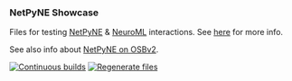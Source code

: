 ### NetPyNE Showcase

Files for testing [NetPyNE](https://netpyne.org) & [NeuroML](https://docs.neuroml.org) interactions. See [here](https://docs.neuroml.org/Userdocs/Software/Tools/NetPyNE.html#userdocs-netpyne) for more info. 

See also info about [NetPyNE on OSBv2](https://docs.opensourcebrain.org/OSBv2/NetPyNE.html#osbv2-applications-netpyne).

[![Continuous builds](https://github.com/OpenSourceBrain/NetPyNEShowcase/actions/workflows/omv-ci.yml/badge.svg)](https://github.com/OpenSourceBrain/NetPyNEShowcase/actions/workflows/omv-ci.yml) [![Regenerate files](https://github.com/OpenSourceBrain/NetPyNEShowcase/actions/workflows/non-omv.yml/badge.svg)](https://github.com/OpenSourceBrain/NetPyNEShowcase/actions/workflows/non-omv.yml)





